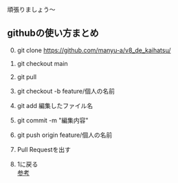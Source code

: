 頑張りましょう～

## githubの使い方まとめ


0. git clone https://github.com/manyu-a/v8_de_kaihatsu/

1. git checkout main
1. git pull
1. git checkout -b feature/個人の名前
1. git add 編集したファイル名 
1. git commit -m "編集内容"
1. git push origin feature/個人の名前
1. Pull Requestを出す
1. 1に戻る  
[参考](https://qiita.com/siida36/items/880d92559af9bd245c34)
